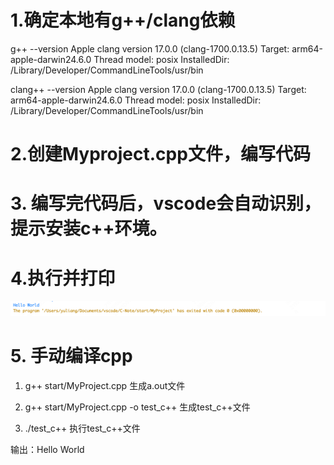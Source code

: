 # 1.确定本地有g++/clang依赖

g++ --version
Apple clang version 17.0.0 (clang-1700.0.13.5)
Target: arm64-apple-darwin24.6.0
Thread model: posix
InstalledDir: /Library/Developer/CommandLineTools/usr/bin

clang++ --version
Apple clang version 17.0.0 (clang-1700.0.13.5)
Target: arm64-apple-darwin24.6.0
Thread model: posix
InstalledDir: /Library/Developer/CommandLineTools/usr/bin

# 2.创建Myproject.cpp文件，编写代码


# 3. 编写完代码后，vscode会自动识别，提示安装c++环境。

# 4.执行并打印

![alt text](image/image-1.png)

# 5. 手动编译cpp

1. g++ start/MyProject.cpp 
生成a.out文件

2. g++ start/MyProject.cpp -o test_c++
生成test_c++文件

3. ./test_c++ 
执行test_c++文件

输出：Hello World